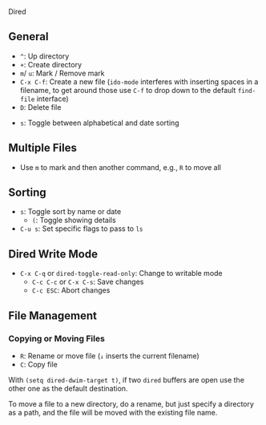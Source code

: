  Dired

## General

* `^`: Up directory
* `+`: Create directory
* `m`/ `u`: Mark / Remove mark
* `C-x C-f`: Create a new file (`ido-mode` interferes with inserting spaces in a filename, to get around those use `C-f` to drop down to the default `find-file` interface)
* `D`: Delete file
- `s`: Toggle between alphabetical and date sorting

## Multiple Files

- Use `m` to mark and then another command, e.g., `R` to move all

## Sorting

- `s`: Toggle sort by name or date
    - `(`: Toggle showing details
- `C-u s`: Set specific flags to pass to `ls`

## Dired Write Mode

* `C-x C-q` or `dired-toggle-read-only`: Change to writable mode
	* `C-c C-c` or `C-x C-s`: Save changes
	* `C-c ESC`: Abort changes

## File Management

### Copying or Moving Files

- `R`: Rename or move file (`↓` inserts the current filename)
- `C`: Copy file

With `(setq dired-dwim-target t)`, if two `dired` buffers are open use the other one as the default destination.

To move a file to a new directory, do a rename, but just specify a directory as a path, and the file will be moved with the existing file name.
